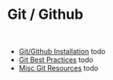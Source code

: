 # Git / Github

<br>

- [Git/Github Installation]() todo
- [Git Best Practices](./bestPractices.md) todo
- [Misc Git Resources](./miscGitResources.md) todo
